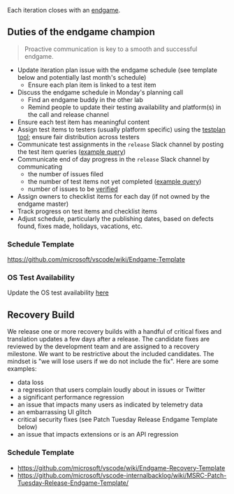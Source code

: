 Each iteration closes with an [endgame](https://github.com/Microsoft/vscode/wiki/Development-Process#end-game).

## Duties of the endgame champion

> Proactive communication is key to a smooth and successful endgame.

- Update iteration plan issue with the endgame schedule (see template below and potentially last month's schedule)
  - Ensure each plan item is linked to a test item
- Discuss the endgame schedule in Monday's planning call
  - Find an endgame buddy in the other lab
  - Remind people to update their testing availability and platform(s) in the call and release channel
- Ensure each test item has meaningful content
- Assign test items to testers (usually platform specific) using the [testplan tool](https://vscode-tools.azurewebsites.net/); ensure fair distribution across testers
- Communicate test assignments in the `release` Slack channel by posting the test item queries ([example query](https://github.com/Microsoft/vscode/issues?q=label%3Atestplan-item+milestone%3A%22June+2016%22+is%3Aclosed))
- Communicate end of day progress in the `release` Slack channel by communicating
   - the number of issues filed
   - the number of test items not yet completed ([example query](https://github.com/Microsoft/vscode/issues?q=label%3Atestplan-item+milestone%3A%22June+2016%22+is%3Aclosed))
   - number of issues to be [verified](https://github.com/Microsoft/vscode/wiki/Issue-Tracking#verification)
- Assign owners to checklist items for each day (if not owned by the endgame master)
- Track progress on test items and checklist items
- Adjust schedule, particularly the publishing dates, based on defects found, fixes made, holidays, vacations, etc.

### Schedule Template

https://github.com/microsoft/vscode/wiki/Endgame-Template

### OS Test Availability

Update the OS test availability [here](https://github.com/Microsoft/vscode-tools#updating-testers)

## Recovery Build

We release one or more recovery builds with a handful of critical fixes and translation updates a few days after a release. The candidate fixes are reviewed by the development team and are assigned to a recovery milestone. We want to be restrictive about the included candidates. The mindset is "we will lose users if we do not include the fix". Here are some examples:
- data loss
- a regression that users complain loudly about in issues or Twitter
- a significant performance regression
- an issue that impacts many users as indicated by telemetry data
- an embarrassing UI glitch
- critical security fixes (see Patch Tuesday Release Endgame Template below)
- an issue that impacts extensions or is an API regression

### Schedule Template

- https://github.com/microsoft/vscode/wiki/Endgame-Recovery-Template
- https://github.com/microsoft/vscode-internalbacklog/wiki/MSRC-Patch-Tuesday-Release-Endgame-Template/